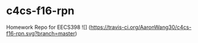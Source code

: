 # c4cs-f16-rpn
Homework Repo for EECS398
![]
(https://travis-ci.org/AaronWang30/c4cs-f16-rpn.svg?branch=master)

